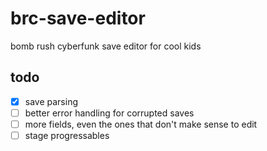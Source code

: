 # brc-save-editor

bomb rush cyberfunk save editor for cool kids

## todo

- [x] save parsing
- [ ] better error handling for corrupted saves
- [ ] more fields, even the ones that don't make sense to edit
- [ ] stage progressables
